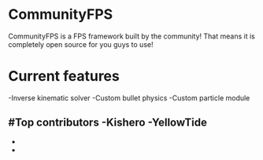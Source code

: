 # CommunityFPS

CommunityFPS is a FPS framework built by the community! That means it is completely open source for you guys to use!

# Current features
-Inverse kinematic solver
-Custom bullet physics
-Custom particle module

#Top contributors
-Kishero
-YellowTide
-
-
-
